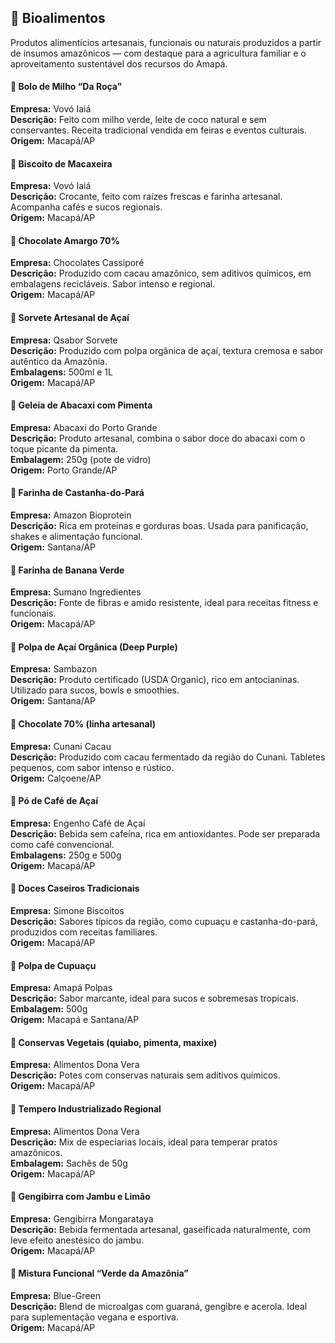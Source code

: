 ## 🍛 Bioalimentos  
 Produtos alimentícios artesanais, funcionais ou naturais produzidos a partir de insumos amazônicos — com destaque para a agricultura familiar e o aproveitamento sustentável dos recursos do Amapá.

#### 🌽 Bolo de Milho “Da Roça”
**Empresa:** Vovó Iaiá  
**Descrição:** Feito com milho verde, leite de coco natural e sem conservantes. Receita tradicional vendida em feiras e eventos culturais.  
**Origem:** Macapá/AP

#### 🍪 Biscoito de Macaxeira
**Empresa:** Vovó Iaiá  
**Descrição:** Crocante, feito com raízes frescas e farinha artesanal. Acompanha cafés e sucos regionais.  
**Origem:** Macapá/AP

#### 🍫 Chocolate Amargo 70%
**Empresa:** Chocolates Cassiporé  
**Descrição:** Produzido com cacau amazônico, sem aditivos químicos, em embalagens recicláveis. Sabor intenso e regional.  
**Origem:** Macapá/AP

#### 🍧 Sorvete Artesanal de Açaí
**Empresa:** Qsabor Sorvete  
**Descrição:** Produzido com polpa orgânica de açaí, textura cremosa e sabor autêntico da Amazônia.  
**Embalagens:** 500ml e 1L  
**Origem:** Macapá/AP

#### 🍍 Geleia de Abacaxi com Pimenta
**Empresa:** Abacaxi do Porto Grande  
**Descrição:** Produto artesanal, combina o sabor doce do abacaxi com o toque picante da pimenta.  
**Embalagem:** 250g (pote de vidro)  
**Origem:** Porto Grande/AP

#### 🫘 Farinha de Castanha-do-Pará
**Empresa:** Amazon Bioprotein  
**Descrição:** Rica em proteínas e gorduras boas. Usada para panificação, shakes e alimentação funcional.  
**Origem:** Santana/AP

#### 🍞 Farinha de Banana Verde
**Empresa:** Sumano Ingredientes  
**Descrição:** Fonte de fibras e amido resistente, ideal para receitas fitness e funcionais.  
**Origem:** Macapá/AP

#### 🧃 Polpa de Açaí Orgânica (Deep Purple)
**Empresa:** Sambazon  
**Descrição:** Produto certificado (USDA Organic), rico em antocianinas. Utilizado para sucos, bowls e smoothies.  
**Origem:** Santana/AP

#### 🥥 Chocolate 70% (linha artesanal)
**Empresa:** Cunani Cacau  
**Descrição:** Produzido com cacau fermentado da região do Cunani. Tabletes pequenos, com sabor intenso e rústico.  
**Origem:** Calçoene/AP

#### 🍵 Pó de Café de Açaí
**Empresa:** Engenho Café de Açaí  
**Descrição:** Bebida sem cafeína, rica em antioxidantes. Pode ser preparada como café convencional.  
**Embalagens:** 250g e 500g  
**Origem:** Macapá/AP

#### 🍬 Doces Caseiros Tradicionais
**Empresa:** Simone Biscoitos  
**Descrição:** Sabores típicos da região, como cupuaçu e castanha-do-pará, produzidos com receitas familiares.  
**Origem:** Macapá/AP

#### 🧃 Polpa de Cupuaçu
**Empresa:** Amapá Polpas  
**Descrição:** Sabor marcante, ideal para sucos e sobremesas tropicais.  
**Embalagem:** 500g  
**Origem:** Macapá e Santana/AP

#### 🍛 Conservas Vegetais (quiabo, pimenta, maxixe)
**Empresa:** Alimentos Dona Vera  
**Descrição:** Potes com conservas naturais sem aditivos químicos.  
**Origem:** Macapá/AP

#### 🧂 Tempero Industrializado Regional
**Empresa:** Alimentos Dona Vera  
**Descrição:** Mix de especiarias locais, ideal para temperar pratos amazônicos.  
**Embalagem:** Sachês de 50g  
**Origem:** Macapá/AP

#### 🍺 Gengibirra com Jambu e Limão
**Empresa:** Gengibirra Mongarataya  
**Descrição:** Bebida fermentada artesanal, gaseificada naturalmente, com leve efeito anestésico do jambu.  
**Origem:** Macapá/AP

#### 🌿 Mistura Funcional “Verde da Amazônia”
**Empresa:** Blue-Green  
**Descrição:** Blend de microalgas com guaraná, gengibre e acerola. Ideal para suplementação vegana e esportiva.  
**Origem:** Macapá/AP

